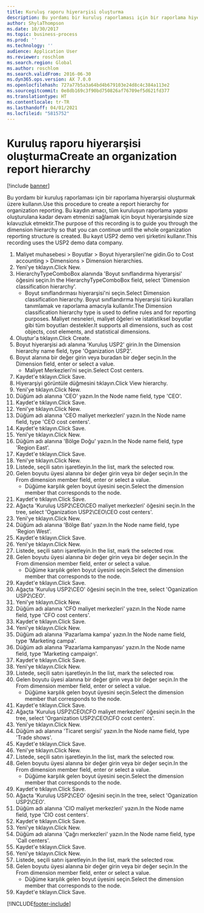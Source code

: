 ```yaml
---
title: Kuruluş raporu hiyerarşisi oluşturma
description: Bu yordamı bir kuruluş raporlaması için bir raporlama hiyerarşisi oluşturmak üzere kullanın.
author: ShylaThompson
ms.date: 10/30/2017
ms.topic: business-process
ms.prod: ''
ms.technology: ''
audience: Application User
ms.reviewer: roschlom
ms.search.region: Global
ms.author: roschlom
ms.search.validFrom: 2016-06-30
ms.dyn365.ops.version: AX 7.0.0
ms.openlocfilehash: 727a77b5a3a64bd4b679103e24d8c4c384a113e2
ms.sourcegitcommit: 0e8db169c3f90bd750826af76709ef5d621fd377
ms.translationtype: HT
ms.contentlocale: tr-TR
ms.lasthandoff: 04/01/2021
ms.locfileid: "5815752"
---
```

# <a name="create-an-organization-report-hierarchy"></a><span data-ttu-id="59cf2-103">Kuruluş raporu hiyerarşisi oluşturma</span><span class="sxs-lookup"><span data-stu-id="59cf2-103">Create an organization report hierarchy</span></span>

[!include [banner](../../includes/banner.md)]

<span data-ttu-id="59cf2-104">Bu yordamı bir kuruluş raporlaması için bir raporlama hiyerarşisi oluşturmak üzere kullanın.</span><span class="sxs-lookup"><span data-stu-id="59cf2-104">Use this procedure to create a report hierarchy for organization reporting.</span></span> <span data-ttu-id="59cf2-105">Bu kaydın amacı, tüm kuruluşun raporlama yapısı oluşturulana kadar devam etmenizi sağlamak için boyut hiyerarşisinde size kılavuzluk etmektir.</span><span class="sxs-lookup"><span data-stu-id="59cf2-105">The purpose of this recording is to guide you through the dimension hierarchy so that you can continue until the whole organization reporting structure is created.</span></span> <span data-ttu-id="59cf2-106">Bu kayıt USP2 demo veri şirketini kullanır.</span><span class="sxs-lookup"><span data-stu-id="59cf2-106">This recording uses the USP2 demo data company.</span></span>

1. <span data-ttu-id="59cf2-107">Maliyet muhasebesi > Boyutlar > Boyut hiyerarşileri'ne gidin.</span><span class="sxs-lookup"><span data-stu-id="59cf2-107">Go to Cost accounting > Dimensions > Dimension hierarchies.</span></span>
2. <span data-ttu-id="59cf2-108">Yeni'ye tıklayın.</span><span class="sxs-lookup"><span data-stu-id="59cf2-108">Click New.</span></span>
3. <span data-ttu-id="59cf2-109">HierarchyTypeComboBox alanında 'Boyut sınıflandırma hiyerarşisi' öğesini seçin.</span><span class="sxs-lookup"><span data-stu-id="59cf2-109">In the HierarchyTypeComboBox field, select 'Dimension classification hierarchy'.</span></span>
    * <span data-ttu-id="59cf2-110">Boyut sınıflandırması hiyerarşisi'ni seçin.</span><span class="sxs-lookup"><span data-stu-id="59cf2-110">Select Dimension classification hierarchy.</span></span> <span data-ttu-id="59cf2-111">Boyut sınıflandırma hiyerarşisi türü kuralları tanımlamak ve raporlama amacıyla kullanılır.</span><span class="sxs-lookup"><span data-stu-id="59cf2-111">The Dimension classification hierarchy type is used to define rules and for reporting purposes.</span></span> <span data-ttu-id="59cf2-112">Maliyet nesneleri, maliyet öğeleri ve istatistiksel boyutlar gibi tüm boyutları destekler.</span><span class="sxs-lookup"><span data-stu-id="59cf2-112">It supports all dimensions, such as cost objects, cost elements, and statistical dimensions.</span></span>  
4. <span data-ttu-id="59cf2-113">Oluştur'a tıklayın.</span><span class="sxs-lookup"><span data-stu-id="59cf2-113">Click Create.</span></span>
5. <span data-ttu-id="59cf2-114">Boyut hiyerarşisi adı alanına 'Kuruluş USP2' girin.</span><span class="sxs-lookup"><span data-stu-id="59cf2-114">In the Dimension hierarchy name field, type 'Oganization USP2'.</span></span>
6. <span data-ttu-id="59cf2-115">Boyut alanına bir değer girin veya buradan bir değer seçin.</span><span class="sxs-lookup"><span data-stu-id="59cf2-115">In the Dimension field, enter or select a value.</span></span>
    * <span data-ttu-id="59cf2-116">Maliyet Merkezleri'ni seçin.</span><span class="sxs-lookup"><span data-stu-id="59cf2-116">Select Cost centers.</span></span>  
7. <span data-ttu-id="59cf2-117">Kaydet'e tıklayın.</span><span class="sxs-lookup"><span data-stu-id="59cf2-117">Click Save.</span></span>
8. <span data-ttu-id="59cf2-118">Hiyerarşiyi görüntüle düğmesini tıklayın.</span><span class="sxs-lookup"><span data-stu-id="59cf2-118">Click View hierarchy.</span></span>
9. <span data-ttu-id="59cf2-119">Yeni'ye tıklayın.</span><span class="sxs-lookup"><span data-stu-id="59cf2-119">Click New.</span></span>
10. <span data-ttu-id="59cf2-120">Düğüm adı alanına 'CEO' yazın.</span><span class="sxs-lookup"><span data-stu-id="59cf2-120">In the Node name field, type 'CEO'.</span></span>
11. <span data-ttu-id="59cf2-121">Kaydet'e tıklayın.</span><span class="sxs-lookup"><span data-stu-id="59cf2-121">Click Save.</span></span>
12. <span data-ttu-id="59cf2-122">Yeni'ye tıklayın.</span><span class="sxs-lookup"><span data-stu-id="59cf2-122">Click New.</span></span>
13. <span data-ttu-id="59cf2-123">Düğüm adı alanına 'CEO maliyet merkezleri' yazın.</span><span class="sxs-lookup"><span data-stu-id="59cf2-123">In the Node name field, type 'CEO cost centers'.</span></span>
14. <span data-ttu-id="59cf2-124">Kaydet'e tıklayın.</span><span class="sxs-lookup"><span data-stu-id="59cf2-124">Click Save.</span></span>
15. <span data-ttu-id="59cf2-125">Yeni'ye tıklayın.</span><span class="sxs-lookup"><span data-stu-id="59cf2-125">Click New.</span></span>
16. <span data-ttu-id="59cf2-126">Düğüm adı alanına 'Bölge Doğu' yazın.</span><span class="sxs-lookup"><span data-stu-id="59cf2-126">In the Node name field, type 'Region East'.</span></span>
17. <span data-ttu-id="59cf2-127">Kaydet'e tıklayın.</span><span class="sxs-lookup"><span data-stu-id="59cf2-127">Click Save.</span></span>
18. <span data-ttu-id="59cf2-128">Yeni'ye tıklayın.</span><span class="sxs-lookup"><span data-stu-id="59cf2-128">Click New.</span></span>
19. <span data-ttu-id="59cf2-129">Listede, seçili satırı işaretleyin.</span><span class="sxs-lookup"><span data-stu-id="59cf2-129">In the list, mark the selected row.</span></span>
20. <span data-ttu-id="59cf2-130">Gelen boyutu üyesi alanına bir değer girin veya bir değer seçin.</span><span class="sxs-lookup"><span data-stu-id="59cf2-130">In the From dimension member field, enter or select a value.</span></span>
    * <span data-ttu-id="59cf2-131">Düğüme karşılık gelen boyut üyesini seçin.</span><span class="sxs-lookup"><span data-stu-id="59cf2-131">Select the dimension member that corresponds to the node.</span></span>  
21. <span data-ttu-id="59cf2-132">Kaydet'e tıklayın.</span><span class="sxs-lookup"><span data-stu-id="59cf2-132">Click Save.</span></span>
22. <span data-ttu-id="59cf2-133">Ağaçta 'Kuruluş USP2\CEO\CEO maliyet merkezleri' öğesini seçin.</span><span class="sxs-lookup"><span data-stu-id="59cf2-133">In the tree, select 'Oganization USP2\CEO\CEO cost centers'.</span></span>
23. <span data-ttu-id="59cf2-134">Yeni'ye tıklayın.</span><span class="sxs-lookup"><span data-stu-id="59cf2-134">Click New.</span></span>
24. <span data-ttu-id="59cf2-135">Düğüm adı alanına 'Bölge Batı' yazın.</span><span class="sxs-lookup"><span data-stu-id="59cf2-135">In the Node name field, type 'Region West'.</span></span>
25. <span data-ttu-id="59cf2-136">Kaydet'e tıklayın.</span><span class="sxs-lookup"><span data-stu-id="59cf2-136">Click Save.</span></span>
26. <span data-ttu-id="59cf2-137">Yeni'ye tıklayın.</span><span class="sxs-lookup"><span data-stu-id="59cf2-137">Click New.</span></span>
27. <span data-ttu-id="59cf2-138">Listede, seçili satırı işaretleyin.</span><span class="sxs-lookup"><span data-stu-id="59cf2-138">In the list, mark the selected row.</span></span>
28. <span data-ttu-id="59cf2-139">Gelen boyutu üyesi alanına bir değer girin veya bir değer seçin.</span><span class="sxs-lookup"><span data-stu-id="59cf2-139">In the From dimension member field, enter or select a value.</span></span>
    * <span data-ttu-id="59cf2-140">Düğüme karşılık gelen boyut üyesini seçin.</span><span class="sxs-lookup"><span data-stu-id="59cf2-140">Select the dimension member that corresponds to the node.</span></span>  
29. <span data-ttu-id="59cf2-141">Kaydet'e tıklayın.</span><span class="sxs-lookup"><span data-stu-id="59cf2-141">Click Save.</span></span>
30. <span data-ttu-id="59cf2-142">Ağaçta 'Kuruluş USP2\CEO' öğesini seçin.</span><span class="sxs-lookup"><span data-stu-id="59cf2-142">In the tree, select 'Oganization USP2\CEO'.</span></span>
31. <span data-ttu-id="59cf2-143">Yeni'ye tıklayın.</span><span class="sxs-lookup"><span data-stu-id="59cf2-143">Click New.</span></span>
32. <span data-ttu-id="59cf2-144">Düğüm adı alanına 'CFO maliyet merkezleri' yazın.</span><span class="sxs-lookup"><span data-stu-id="59cf2-144">In the Node name field, type 'CFO cost centers'.</span></span>
33. <span data-ttu-id="59cf2-145">Kaydet'e tıklayın.</span><span class="sxs-lookup"><span data-stu-id="59cf2-145">Click Save.</span></span>
34. <span data-ttu-id="59cf2-146">Yeni'ye tıklayın.</span><span class="sxs-lookup"><span data-stu-id="59cf2-146">Click New.</span></span>
35. <span data-ttu-id="59cf2-147">Düğüm adı alanına 'Pazarlama kampa' yazın.</span><span class="sxs-lookup"><span data-stu-id="59cf2-147">In the Node name field, type 'Marketing campa'.</span></span>
36. <span data-ttu-id="59cf2-148">Düğüm adı alanına 'Pazarlama kampanyası' yazın.</span><span class="sxs-lookup"><span data-stu-id="59cf2-148">In the Node name field, type 'Marketing campaign'.</span></span>
37. <span data-ttu-id="59cf2-149">Kaydet'e tıklayın.</span><span class="sxs-lookup"><span data-stu-id="59cf2-149">Click Save.</span></span>
38. <span data-ttu-id="59cf2-150">Yeni'ye tıklayın.</span><span class="sxs-lookup"><span data-stu-id="59cf2-150">Click New.</span></span>
39. <span data-ttu-id="59cf2-151">Listede, seçili satırı işaretleyin.</span><span class="sxs-lookup"><span data-stu-id="59cf2-151">In the list, mark the selected row.</span></span>
40. <span data-ttu-id="59cf2-152">Gelen boyutu üyesi alanına bir değer girin veya bir değer seçin.</span><span class="sxs-lookup"><span data-stu-id="59cf2-152">In the From dimension member field, enter or select a value.</span></span>
    * <span data-ttu-id="59cf2-153">Düğüme karşılık gelen boyut üyesini seçin.</span><span class="sxs-lookup"><span data-stu-id="59cf2-153">Select the dimension member that corresponds to the node.</span></span>  
41. <span data-ttu-id="59cf2-154">Kaydet'e tıklayın.</span><span class="sxs-lookup"><span data-stu-id="59cf2-154">Click Save.</span></span>
42. <span data-ttu-id="59cf2-155">Ağaçta 'Kuruluş USP2\CEO\CFO maliyet merkezleri' öğesini seçin.</span><span class="sxs-lookup"><span data-stu-id="59cf2-155">In the tree, select 'Organization USP2\CEO\CFO cost centers'.</span></span>
43. <span data-ttu-id="59cf2-156">Yeni'ye tıklayın.</span><span class="sxs-lookup"><span data-stu-id="59cf2-156">Click New.</span></span>
44. <span data-ttu-id="59cf2-157">Düğüm adı alanına 'Ticaret sergisi' yazın.</span><span class="sxs-lookup"><span data-stu-id="59cf2-157">In the Node name field, type 'Trade shows'.</span></span>
45. <span data-ttu-id="59cf2-158">Kaydet'e tıklayın.</span><span class="sxs-lookup"><span data-stu-id="59cf2-158">Click Save.</span></span>
46. <span data-ttu-id="59cf2-159">Yeni'ye tıklayın.</span><span class="sxs-lookup"><span data-stu-id="59cf2-159">Click New.</span></span>
47. <span data-ttu-id="59cf2-160">Listede, seçili satırı işaretleyin.</span><span class="sxs-lookup"><span data-stu-id="59cf2-160">In the list, mark the selected row.</span></span>
48. <span data-ttu-id="59cf2-161">Gelen boyutu üyesi alanına bir değer girin veya bir değer seçin.</span><span class="sxs-lookup"><span data-stu-id="59cf2-161">In the From dimension member field, enter or select a value.</span></span>
    * <span data-ttu-id="59cf2-162">Düğüme karşılık gelen boyut üyesini seçin.</span><span class="sxs-lookup"><span data-stu-id="59cf2-162">Select the dimension member that corresponds to the node.</span></span>  
49. <span data-ttu-id="59cf2-163">Kaydet'e tıklayın.</span><span class="sxs-lookup"><span data-stu-id="59cf2-163">Click Save.</span></span>
50. <span data-ttu-id="59cf2-164">Ağaçta 'Kuruluş USP2\CEO' öğesini seçin.</span><span class="sxs-lookup"><span data-stu-id="59cf2-164">In the tree, select 'Oganization USP2\CEO'.</span></span>
51. <span data-ttu-id="59cf2-165">Düğüm adı alanına 'CIO maliyet merkezleri' yazın.</span><span class="sxs-lookup"><span data-stu-id="59cf2-165">In the Node name field, type 'CIO cost centers'.</span></span>
52. <span data-ttu-id="59cf2-166">Kaydet'e tıklayın.</span><span class="sxs-lookup"><span data-stu-id="59cf2-166">Click Save.</span></span>
53. <span data-ttu-id="59cf2-167">Yeni'ye tıklayın.</span><span class="sxs-lookup"><span data-stu-id="59cf2-167">Click New.</span></span>
54. <span data-ttu-id="59cf2-168">Düğüm adı alanına 'Çağrı merkezleri' yazın.</span><span class="sxs-lookup"><span data-stu-id="59cf2-168">In the Node name field, type 'Call centers'.</span></span>
55. <span data-ttu-id="59cf2-169">Kaydet'e tıklayın.</span><span class="sxs-lookup"><span data-stu-id="59cf2-169">Click Save.</span></span>
56. <span data-ttu-id="59cf2-170">Yeni'ye tıklayın.</span><span class="sxs-lookup"><span data-stu-id="59cf2-170">Click New.</span></span>
57. <span data-ttu-id="59cf2-171">Listede, seçili satırı işaretleyin.</span><span class="sxs-lookup"><span data-stu-id="59cf2-171">In the list, mark the selected row.</span></span>
58. <span data-ttu-id="59cf2-172">Gelen boyutu üyesi alanına bir değer girin veya bir değer seçin.</span><span class="sxs-lookup"><span data-stu-id="59cf2-172">In the From dimension member field, enter or select a value.</span></span>
    * <span data-ttu-id="59cf2-173">Düğüme karşılık gelen boyut üyesini seçin.</span><span class="sxs-lookup"><span data-stu-id="59cf2-173">Select the dimension member that corresponds to the node.</span></span>  
59. <span data-ttu-id="59cf2-174">Kaydet'e tıklayın.</span><span class="sxs-lookup"><span data-stu-id="59cf2-174">Click Save.</span></span>



[!INCLUDE[footer-include](../../../includes/footer-banner.md)]